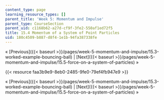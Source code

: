 ```yaml
---
content_type: page
learning_resource_types: []
parent_title: 'Week 5: Momentum and Impulse'
parent_type: CourseSection
parent_uid: c1168b62-a27d-cf9f-3fe2-550af1ed72f5
title: 15.4 Momentum of a System of Point Particles
uid: 180c4509-b887-d8f4-1e1b-94fa387338fe
---
```


« [Previous]({{< baseurl >}}/pages/week-5-momentum-and-impulse/15.3-worked-example-bouncing-ball) | [Next]({{< baseurl >}}/pages/week-5-momentum-and-impulse/15.5-force-on-a-system-of-particles) »

{{< resource faa3b9e9-8eb0-2485-9fe0-79ef4fb947e9 >}}

« [Previous]({{< baseurl >}}/pages/week-5-momentum-and-impulse/15.3-worked-example-bouncing-ball) | [Next]({{< baseurl >}}/pages/week-5-momentum-and-impulse/15.5-force-on-a-system-of-particles) »